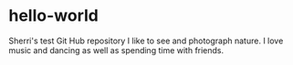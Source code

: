 # hello-world
Sherri's test Git Hub repository
I like to see and photograph nature. I love music and dancing as well as spending time with friends.

